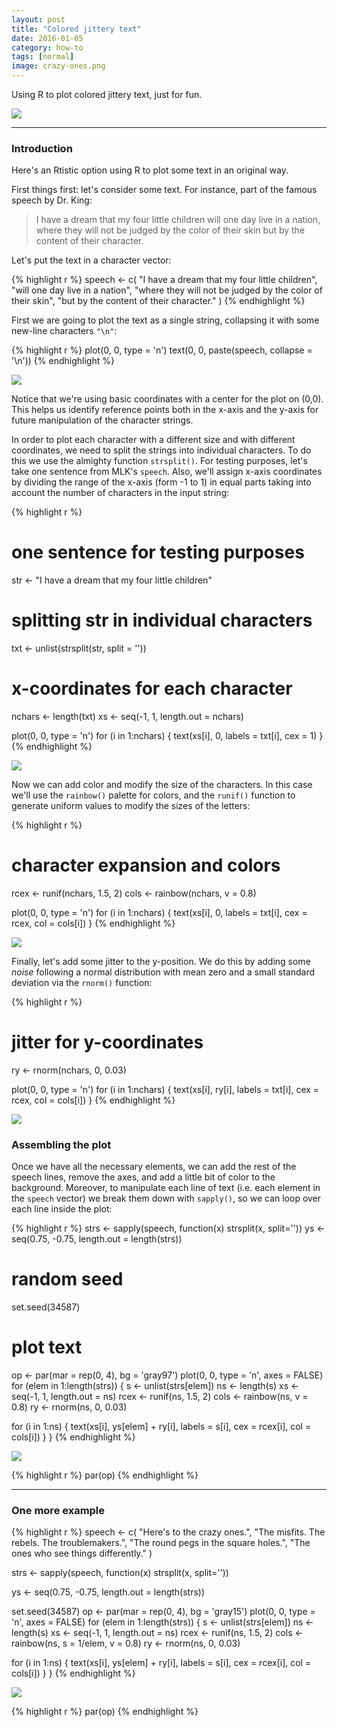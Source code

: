```yaml
---
layout: post
title: "Colored jittery text"
date: 2016-01-05
category: how-to
tags: [normal]
image: crazy-ones.png
---
```


Using R to plot colored jittery text, just for fun.

<!--more-->

<img src="{{ site.url }}/images/blog/crazy-ones.png">

<hr/>

### Introduction

Here's an Rtistic option using R to plot some text in an original way.

First things first: let's consider some text. For instance, part of the famous speech by Dr. King:

> I have a dream that my four little children
> will one day live in a nation,
> where they will not be judged by the color of their skin
> but by the content of their character.

Let's put the text in a character vector:

{% highlight r %}
speech <- c(
  "I have a dream that my four little children",
  "will one day live in a nation", 
  "where they will not be judged by the color of their skin",
  "but by the content of their character."
)
{% endhighlight %}

First we are going to plot the text as a single string, collapsing it with some new-line characters `"\n"`:

{% highlight r %}
plot(0, 0, type = 'n')
text(0, 0, paste(speech, collapse = '\n'))
{% endhighlight %}

<img class='centered' src="{{ site.url }}/figs/code-2016-01-05-colored-jittery-text/plot_dream1-1.png">

Notice that we're using basic coordinates with a center for the plot on (0,0). This helps us identify reference points both in the x-axis and the y-axis for future manipulation of the character strings.

In order to plot each character with a different size and with different coordinates, we need to split the strings into individual characters. To do this we use the almighty function `strsplit()`. For testing purposes, let's take one sentence from MLK's `speech`. Also, we'll assign x-axis coordinates by dividing the range of the x-axis (form -1 to 1) in equal parts taking into account the number of characters in the input string:


{% highlight r %}
# one sentence for testing purposes
str <- "I have a dream that my four little children"

# splitting str in individual characters
txt <- unlist(strsplit(str, split = ''))

# x-coordinates for each character
nchars <- length(txt)
xs <- seq(-1, 1, length.out = nchars)

plot(0, 0, type = 'n')
for (i in 1:nchars) {
  text(xs[i], 0, labels = txt[i], cex = 1)
}
{% endhighlight %}

<img src="{{ site.url }}/figs/code-2016-01-05-colored-jittery-text/plot_dream2-1.png">

Now we can add color and modify the size of the characters. In this case we'll use the `rainbow()` palette for colors, and the `runif()` function to generate uniform values to modify the sizes of the letters:


{% highlight r %}
# character expansion and colors
rcex <- runif(nchars, 1.5, 2)
cols <- rainbow(nchars, v = 0.8)

plot(0, 0, type = 'n')
for (i in 1:nchars) {
  text(xs[i], 0, labels = txt[i], cex = rcex, col = cols[i])
}
{% endhighlight %}

<img src="{{ site.url }}/figs/code-2016-01-05-colored-jittery-text/plot_dream3-1.png">

Finally, let's add some jitter to the y-position. We do this by adding some _noise_ following a normal distribution with mean zero and a small standard deviation via the `rnorm()` function:


{% highlight r %}
# jitter for y-coordinates
ry <- rnorm(nchars, 0, 0.03)

plot(0, 0, type = 'n')
for (i in 1:nchars) {
  text(xs[i], ry[i], labels = txt[i], cex = rcex, col = cols[i])
}
{% endhighlight %}

<img src="{{ site.url }}/figs/code-2016-01-05-colored-jittery-text/plot_dream4-1.png">


### Assembling the plot

Once we have all the necessary elements, we can add the rest of the speech lines, remove the axes, and add a little bit of color to the background. Moreover, to manipulate each line of text (i.e. each element in the `speech` vector) we break them down with `sapply()`, so we can loop over each line inside the plot:


{% highlight r %}
strs <- sapply(speech, function(x) strsplit(x, split=''))
ys <- seq(0.75, -0.75, length.out = length(strs))

# random seed
set.seed(34587)

# plot text
op <- par(mar = rep(0, 4), bg = 'gray97')
plot(0, 0, type = 'n', axes = FALSE)
for (elem in 1:length(strs)) {
  s <- unlist(strs[elem])
  ns <- length(s)
  xs <- seq(-1, 1, length.out = ns)
  rcex <- runif(ns, 1.5, 2)
  cols <- rainbow(ns, v = 0.8)
  ry <- rnorm(ns, 0, 0.03)
  
  for (i in 1:ns) {
    text(xs[i], ys[elem] + ry[i], labels = s[i], 
         cex = rcex[i], col = cols[i])
  }
}
{% endhighlight %}

<img src="{{ site.url }}/figs/code-2016-01-05-colored-jittery-text/plot_dream5-1.png">

{% highlight r %}
par(op)
{% endhighlight %}

-----

### One more example


{% highlight r %}
speech <- c(
  "Here's to the crazy ones.",
  "The misfits. The rebels. The troublemakers.",
  "The round pegs in the square holes.", 
  "The ones who see things differently."
)

strs <- sapply(speech, function(x) strsplit(x, split=''))

ys <- seq(0.75, -0.75, length.out = length(strs))

set.seed(34587)
op <- par(mar = rep(0, 4), bg = 'gray15')
plot(0, 0, type = 'n', axes = FALSE)
for (elem in 1:length(strs)) {
  s <- unlist(strs[elem])
  ns <- length(s)
  xs <- seq(-1, 1, length.out = ns)
  rcex <- runif(ns, 1.5, 2)
  cols <- rainbow(ns, s = 1/elem, v = 0.8)
  ry <- rnorm(ns, 0, 0.03)
  
  for (i in 1:ns) {
    text(xs[i], ys[elem] + ry[i], labels = s[i], 
         cex = rcex[i], col = cols[i])
  }
}
{% endhighlight %}

<img src="{{ site.url }}/figs/code-2016-01-05-colored-jittery-text/crazy-ones-1.png">

{% highlight r %}
par(op)
{% endhighlight %}
